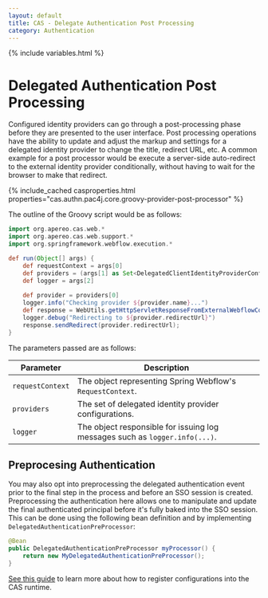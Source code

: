 ```yaml
---
layout: default
title: CAS - Delegate Authentication Post Processing
category: Authentication
---
```


{% include variables.html %}

# Delegated Authentication Post Processing

Configured identity providers can go through a post-processing phase before they are presented to 
the user interface. Post processing operations have the ability to update and adjust the markup and
settings for a delegated identity provider to change the title, redirect URL, etc. A common example
for a post processor would be execute a server-side auto-redirect to 
the external identity provider conditionally, without having to wait for 
the browser to make that redirect.

{% include_cached casproperties.html properties="cas.authn.pac4j.core.groovy-provider-post-processor" %}

The outline of the Groovy script would be as follows:
                                                         
```groovy
import org.apereo.cas.web.*
import org.apereo.cas.web.support.*
import org.springframework.webflow.execution.*

def run(Object[] args) {
    def requestContext = args[0]
    def providers = (args[1] as Set<DelegatedClientIdentityProviderConfiguration>)
    def logger = args[2]
    
    def provider = providers[0]
    logger.info("Checking provider ${provider.name}...")
    def response = WebUtils.getHttpServletResponseFromExternalWebflowContext(requestContext)
    logger.debug("Redirecting to ${provider.redirectUrl}")
    response.sendRedirect(provider.redirectUrl);
}
```

The parameters passed are as follows:

| Parameter        | Description                                                                 |
|------------------|-----------------------------------------------------------------------------|
| `requestContext` | The object representing Spring Webflow's `RequestContext`.                  |
| `providers`      | The set of delegated identity provider configurations.                      |
| `logger`         | The object responsible for issuing log messages such as `logger.info(...)`. |

    
## Preprocesing Authentication

You may also opt into preprocessing the delegated authentication event prior to the final step in the process and before an SSO session is created. 
Preprocessing the authentication here allows one to manipulate and update the final authenticated principal before it's fully baked into the SSO session.
This can be done using the following bean definition and by implementing `DelegatedAuthenticationPreProcessor`:

```java
@Bean
public DelegatedAuthenticationPreProcessor myProcessor() {
    return new MyDelegatedAuthenticationPreProcessor();
}
```

[See this guide](../configuration/Configuration-Management-Extensions.html) to learn
more about how to register configurations into the CAS runtime.

